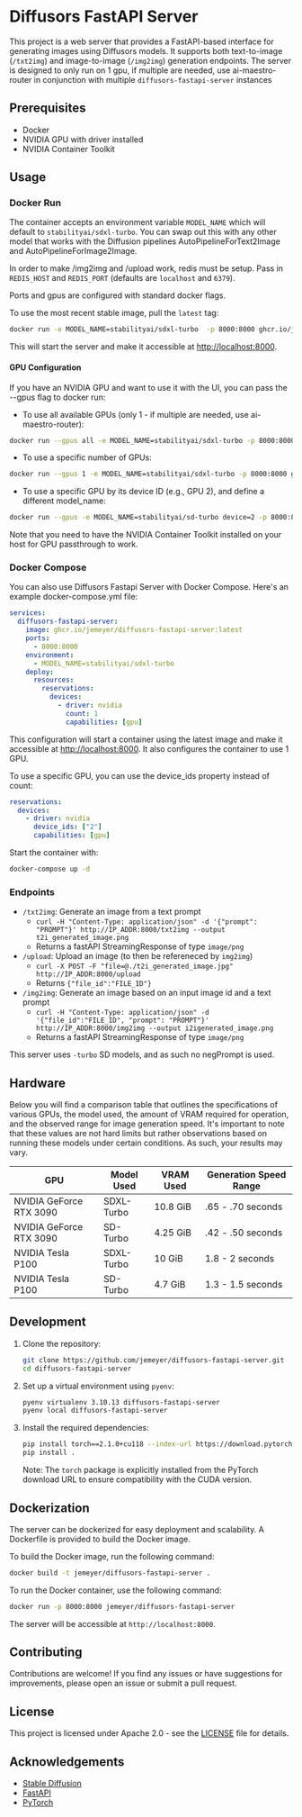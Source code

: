 # Diffusors FastAPI Server

This project is a web server that provides a FastAPI-based interface for generating images using Diffusors models. It supports both text-to-image (`/txt2img`) and image-to-image (`/img2img`) generation endpoints. The server is designed to only run on 1 gpu, if multiple are needed, use ai-maestro-router in conjunction with multiple `diffusors-fastapi-server` instances

## Prerequisites

- Docker
- NVIDIA GPU with driver installed
- NVIDIA Container Toolkit

## Usage

### Docker Run

The container accepts an environment variable `MODEL_NAME` which will default to `stabilityai/sdxl-turbo`. You can swap out this with any other model that works with the Diffusion pipelines AutoPipelineForText2Image and AutoPipelineForImage2Image.

In order to make /img2img and /upload work, redis must be setup. Pass in `REDIS_HOST` and `REDIS_PORT` (defaults are `localhost` and `6379`).

Ports and gpus are configured with standard docker flags.

To use the most recent stable image, pull the `latest` tag:

```bash
docker run -e MODEL_NAME=stabilityai/sdxl-turbo  -p 8000:8000 ghcr.io/jemeyer/diffusors-fastapi-server:latest
```

This will start the server and make it accessible at <http://localhost:8000>.

#### GPU Configuration

If you have an NVIDIA GPU and want to use it with the UI, you can pass the --gpus flag to docker run:

- To use all available GPUs (only 1 - if multiple are needed, use ai-maestro-router):

```bash
docker run --gpus all -e MODEL_NAME=stabilityai/sdxl-turbo -p 8000:8000 ghcr.io/jemeyer/diffusors-fastapi-server:latest
```

- To use a specific number of GPUs:

```bash
docker run --gpus 1 -e MODEL_NAME=stabilityai/sdxl-turbo -p 8000:8000 ghcr.io/jemeyer/diffusors-fastapi-server:latest
```

- To use a specific GPU by its device ID (e.g., GPU 2), and define a different model_name:

```bash
docker run --gpus -e MODEL_NAME=stabilityai/sd-turbo device=2 -p 8000:8000 ghcr.io/jemeyer/diffusors-fastapi-server:latest
```

Note that you need to have the NVIDIA Container Toolkit installed on your host for GPU passthrough to work.

### Docker Compose

You can also use Diffusors Fastapi Server with Docker Compose. Here's an example docker-compose.yml file:

```yaml
services:
  diffusors-fastapi-server:
    image: ghcr.io/jemeyer/diffusors-fastapi-server:latest
    ports:
      - 8000:8000
    environment:
      - MODEL_NAME=stabilityai/sdxl-turbo
    deploy:
      resources:
        reservations:
          devices:
            - driver: nvidia
              count: 1
              capabilities: [gpu]
```

This configuration will start a container using the latest image and make it accessible at <http://localhost:8000>. It also configures the container to use 1 GPU.

To use a specific GPU, you can use the device_ids property instead of count:

```yaml
reservations:
  devices:
    - driver: nvidia
      device_ids: ["2"]
      capabilities: [gpu]
```

Start the container with:

```bash
docker-compose up -d
```

### Endpoints

- `/txt2img`: Generate an image from a text prompt
  - `curl -H "Content-Type: application/json" -d '{"prompt": "PROMPT"}' http://IP_ADDR:8000/txt2img --output t2i_generated_image.png`
  - Returns a fastAPI StreamingResponse of type `image/png`
- `/upload`: Upload an image (to then be refereneced by `img2img`)
  - `curl -X POST -F "file=@./t2i_generated_image.jpg" http://IP_ADDR:8000/upload`
  - Returns `{"file_id":"FILE_ID"}`
- `/img2img`: Generate an image based on an input image id and a text prompt
  - `curl -H "Content-Type: application/json" -d '{"file_id":"FILE_ID", "prompt": "PROMPT"}' http://IP_ADDR:8000/img2img --output i2igenerated_image.png`
  - Returns a fastAPI StreamingResponse of type `image/png`

This server uses `-turbo` SD models, and as such no negPrompt is used.

## Hardware

Below you will find a comparison table that outlines the specifications of various GPUs, the model used, the amount of VRAM required for operation, and the observed range for image generation speed. It's important to note that these values are not hard limits but rather observations based on running these models under certain conditions. As such, your results may vary.

| GPU                     | Model Used | VRAM Used | Generation Speed Range |
| ----------------------- | ---------- | --------- | ---------------------- |
| NVIDIA GeForce RTX 3090 | SDXL-Turbo | 10.8 GiB  | .65 - .70 seconds      |
| NVIDIA GeForce RTX 3090 | SD-Turbo   | 4.25 GiB  | .42 - .50 seconds      |
| NVIDIA Tesla P100       | SDXL-Turbo | 10 GiB    | 1.8 - 2 seconds        |
| NVIDIA Tesla P100       | SD-Turbo   | 4.7 GiB   | 1.3 - 1.5 seconds      |

## Development

1. Clone the repository:

   ```bash
   git clone https://github.com/jemeyer/diffusors-fastapi-server.git
   cd diffusors-fastapi-server
   ```

2. Set up a virtual environment using `pyenv`:

   ```bash
   pyenv virtualenv 3.10.13 diffusors-fastapi-server
   pyenv local diffusors-fastapi-server
   ```

3. Install the required dependencies:

   ```bash
   pip install torch==2.1.0+cu118 --index-url https://download.pytorch.org/
   pip install .
   ```

   Note: The `torch` package is explicitly installed from the PyTorch download URL to ensure compatibility with the CUDA version.

## Dockerization

The server can be dockerized for easy deployment and scalability. A Dockerfile is provided to build the Docker image.

To build the Docker image, run the following command:

```bash
docker build -t jemeyer/diffusors-fastapi-server .
```

To run the Docker container, use the following command:

```bash
docker run -p 8000:8000 jemeyer/diffusors-fastapi-server
```

The server will be accessible at `http://localhost:8000`.

## Contributing

Contributions are welcome! If you find any issues or have suggestions for improvements, please open an issue or submit a pull request.

## License

This project is licensed under Apache 2.0 - see the [LICENSE](LICENSE) file for details.

## Acknowledgements

- [Stable Diffusion](https://stability.ai/stable-image)
- [FastAPI](https://fastapi.tiangolo.com/)
- [PyTorch](https://pytorch.org/)
